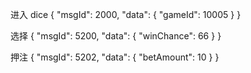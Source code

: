 进入 dice
{
"msgId": 2000,
"data": {
"gameId": 10005
}
}

选择
{
"msgId": 5200,
"data": {
"winChance": 66
}
}


押注
{
"msgId": 5202,
"data": {
"betAmount": 10
}
}